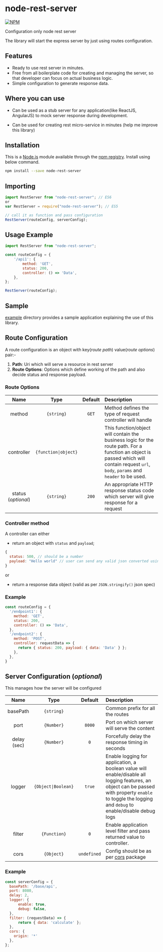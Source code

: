 # node-rest-server

[![NPM](https://nodei.co/npm/node-rest-server.png)](https://nodei.co/npm/node-rest-server/)

Configuration only node rest server

The library will start the express server by just using routes configuration.

## Features

- Ready to use rest server in minutes.
- Free from all boilerplate code for creating and managing the server, so that developer can focus on actual business logic.
- Simple configuration to generate response data.

## Where you can use

- Can be used as a stub server for any application(like ReactJS, AngularJS) to mock server response during development.

- Can be used for creating rest micro-service in minutes (help me improve this library)

## Installation

This is a [Node.js](https://nodejs.org/en/) module available through the [npm registry](https://www.npmjs.com/package/node-rest-server). Install using below command.

```bash
npm install --save node-rest-server
```

## Importing

```js
import RestServer from "node-rest-server"; // ES6
or
var RestServer = require("node-rest-server"); // ES5

// call it as function and pass configuration
RestServer(routeConfig, serverConfig);

```

## Usage Example

```js
import RestServer from "node-rest-server";

const routeConfig = {
    '/api1': {
        method: 'GET',
        status: 200,
        controller: () => 'Data',
    },
};

RestServer(routeConfig);
```

## Sample

[example](./example) directory provides a sample application explaining the use of this library.

## Route Configuration

A route configuration is an object with key(_route path_) value(_route options_) pair:-

1. **Path**: Uri which will serve a resource in rest server
2. **Route Options**: Options which define working of the path and also decide status and response payload.

### Route Options

| Name | Type | Default | Description |
|:---:|:---:|:---:|:---|
| method | `{string}` | `GET` | Method defines the type of request controller will handle |
| controller | `{function\|object}` |  | This function/object will contain the business logic for the route path. For a function an object is passed which will contain request `url`, `body`, `params` and `header` to be used. |
| status (_optional_) | `{string}` | `200` | An appropriate HTTP response status code which server will give response for a request |

### Controller method

A controller can either

- return an object with `status` and `payload`;

```js
{
  status: 500, // should be a number
  payload: "Hello world" // user can send any valid json converted using JSON.stringify()
}
```

or

- return a response data object (valid as per `JSON.stringify()` json spec)

### Example

```js
const routeConfig = {
  '/endpoint1': {
    method: 'GET',
    status: 200,
    controller: () => 'Data',
  },
  '/endpoint2': {
    method: 'POST',
    controller: requestData => {
      return { status: 200, payload: { data: 'Data' } };
    },
  },
}
```

## Server Configuration (_optional_)

This manages how the server will be configured

| Name | Type | Default | Description |
|:---:|:---:|:---:|:---|
| basePath | `{string}` |  | Common prefix for all the routes |
| port | `{Number}` | `8000` | Port on which server will serve the content |
| delay (sec) | `{Number}` | `0` | Forcefully delay the response timing in seconds |
| logger | `{Object\|Boolean}` | `true` | Enable logging for application, a boolean value will enable/disable all logging features, an object can be passed with property `enable` to toggle the logging and `debug` to enable/disable debug logs |
| filter | `{Function}` | `0` | Enable application level filter and pass returned value to controller. |
| cors | `{Object}` | `undefined` | Config should be as per [cors](https://github.com/expressjs/cors) package |

### Example

```js
const serverConfig = {
  basePath: '/base/api',
  port: 8080,
  delay: 2,
  logger: {
      enable: true,
      debug: false,
  },
  filter: (requestData) => {
      return { data: 'calculate' };
  },
  cors: {
    origin: '*'
  },
};
```

